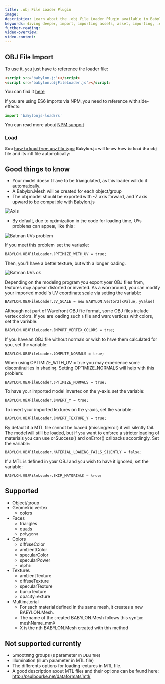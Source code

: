 ```yaml
---
title: .obj File Loader Plugin
image:
description: Learn about the .obj File Loader Plugin available in Babylon.js.
keywords: diving deeper, import, importing assets, asset, importing, .obj, obj
further-reading:
video-overview:
video-content:
---
```


## OBJ File Import

To use it, you just have to reference the loader file:

```html
<script src="babylon.js"></script>
<script src="babylon.objFileLoader.js"></script>
```

You can find it [here](https://cdn.babylonjs.com/loaders/babylon.objFileLoader.js)

If you are using ES6 imports via NPM, you need to reference with side-effects:

```javascript
import 'babylonjs-loaders'
```

You can read more about [NPM support](/workflow/wfDeeper/developWithBjs/npmSupport)

### Load
See [how to load from any file type](/features/divingDeeper/importers/loadingFileTypes)
Babylon.js will know how to load the obj file and its mtl file automatically: 

## Good things to know

- Your model doesn't have to be triangulated, as this loader will do it automatically.
- A Babylon.Mesh will be created for each object/group
- The obj model should be exported with -Z axis forward, and Y axis upward to be compatible with Babylon.js

![Axis](/img/how_to/import-obj/axys.jpg)

- By default, due to optimization in the code for loading time, UVs problems can appear, like this :

![Batman UVs problem](/img/how_to/import-obj/uv-issue.jpg)

If you meet this problem, set the variable:

```
BABYLON.OBJFileLoader.OPTIMIZE_WITH_UV = true;
```

Then, you'll have a better texture, but with a longer loading.

![Batman UVs ok](/img/how_to/import-obj/uv-fixed.jpg)

Depending on the modeling program you export your OBJ files from, textures may appear distorted or inverted. As a workaround, you can modify your imported model's UV coordinate scale via setting the variable:

```
BABYLON.OBJFileLoader.UV_SCALE = new BABYLON.Vector2(xValue, yValue)
```

Although not part of Wavefront OBJ file format, some OBJ files include vertex colors. If you are loading such a file and want vertices with colors, set the variable:

```
BABYLON.OBJFileLoader.IMPORT_VERTEX_COLORS = true;
```

If you have an OBJ file without normals or wish to have them calculated for you, set the variable:

```
BABYLON.OBJFileLoader.COMPUTE_NORMALS = true;
```

When using OPTIMIZE_WITH_UV = true you may experience some discontinuities in shading. Setting OPTIMIZE_NORMALS will help with this problem:

```
BABYLON.OBJFileLoader.OPTIMIZE_NORMALS = true;
```

To have your imported model inverted on the y-axis, set the variable:

```
BABYLON.OBJFileLoader.INVERT_Y = true;
```

To invert your imported textures on the y-axis, set the variable:

```
BABYLON.OBJFileLoader.INVERT_TEXTURE_Y = true;
```

By default if a MTL file cannot be loaded (missing/error) it will silently fail. The model will still be loaded, but if you want to enforce a stricter loading of materials you can use onSuccess() and onError() callbacks accordingly. Set the variable:

```
BABYLON.OBJFileLoader.MATERIAL_LOADING_FAILS_SILENTLY = false;
```

If a MTL is defined in your OBJ and you wish to have it ignored, set the variable:

```
BABYLON.OBJFileLoader.SKIP_MATERIALS = true;
```

## Supported

- Object/group
- Geometric vertex
  - colors
- Faces
  - triangles
  - quads
  - polygons
- Colors
  - diffuseColor
  - ambientColor
  - specularColor
  - specularPower
  - alpha
- Textures
  - ambientTexture
  - diffuseTexture
  - specularTexture
  - bumpTexture
  - opacityTexture
- Multimaterial
  - For each material defined in the same mesh, it creates a new BABYLON.Mesh.
  - The name of the created BABYLON.Mesh follows this syntax: meshName_mmX
  - X is the nth BABYLON.Mesh created with this method

## Not supported currently

- Smoothing groups (s parameter in OBJ file)
- Illumination (illum parameter in MTL file)
- The differents options for loading textures in MTL file.
- A good description about MTL files and their options can be found here: http://paulbourke.net/dataformats/mtl/
